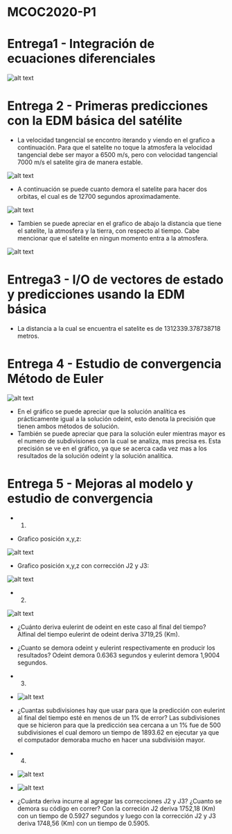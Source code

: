 # MCOC2020-P1
# Entrega1 - Integración de ecuaciones diferenciales

![alt text](https://github.com/jmbarriga1/MCOC2020-P1/blob/master/Entrega%201/graphic_balistica.png?raw=true)

# Entrega 2 - Primeras predicciones con la EDM básica del satélite

* La velocidad tangencial se encontro iterando y viendo en el grafico a continuación. Para que el satelite no toque la atmosfera la velocidad tangencial debe ser mayor a 6500 m/s, pero con velocidad tangencial 7000 m/s el satelite gira de manera estable.

![alt text](https://github.com/jmbarriga1/MCOC2020-P1/blob/master/Entrega%202/Velocidad%20tangencial%20en%20la%20cual%20esta%20estable%20y%20no%20toca%20la%20orbita.png?raw=true)

* A continuación se puede cuanto demora el satelite para hacer dos orbitas, el cual es de 12700 segundos aproximadamente.

![alt text](https://github.com/jmbarriga1/MCOC2020-P1/blob/master/Entrega%202/Distancia%20satelite%20respecto%20al%20tiempo%20para%20dos%20orbitas.png?raw=true)

* Tambien se puede apreciar  en el grafico de abajo la distancia que tiene el satelite, la atmosfera y la tierra, con respecto al tiempo. Cabe mencionar que el satelite en ningun momento entra a la atmosfera.

![alt text](https://github.com/jmbarriga1/MCOC2020-P1/blob/master/Entrega%202/Distancia%20satelite%2C%20tierra%20y%20orbita%20respecto%20al%20tiempo.png?raw=true)

# Entrega3 - I/O de vectores de estado y predicciones usando la EDM básica

* La distancia a la cual se encuentra el satelite es de 1312339.378738718 metros.

# Entrega 4 - Estudio de convergencia Método de Euler

![alt text](https://github.com/jmbarriga1/MCOC2020-P1/blob/master/Entrega%204/graphic_entrega4.png?raw=true)

* En el gráfico se puede apreciar que la solución analítica es prácticamente igual a la solución odeint, esto denota la precisión que tienen ambos métodos de solución.
* También se puede apreciar que para la solución euler mientras mayor es el numero de subdivisiones con la cual se analiza, mas precisa es.  Esta precisión se ve en el gráfico, ya que se acerca cada vez mas a los resultados de la solución odeint y la solución analítica.

# Entrega 5 - Mejoras al modelo y estudio de convergencia

* 1)

* Grafico posición x,y,z:

![alt text](https://github.com/jmbarriga1/MCOC2020-P1/blob/master/Entrega%205/graphic_5.1.png?raw=true)

* Grafico posición x,y,z con corrección J2 y J3:

![alt text](https://github.com/jmbarriga1/MCOC2020-P1/blob/master/Entrega%205/graphic_5.2.png?raw=true)

* 2)

![alt text](https://github.com/jmbarriga1/MCOC2020-P1/blob/master/Entrega%204/graphic_entrega4.png?raw=true)

* ¿Cuánto deriva eulerint de odeint en este caso al final del tiempo? Alfinal del tiempo eulerint de odeint deriva 3719,25 (Km).

* ¿Cuanto se demora odeint y eulerint respectivamente en producir los resultados? Odeint demora 0.6363 segundos y eulerint demora 1,9004 segundos.

* 3)

* ![alt text](https://github.com/jmbarriga1/MCOC2020-P1/blob/master/Entrega%204/graphic_entrega4.png?raw=true)

* ¿Cuantas subdivisiones hay que usar para que la predicción con eulerint al final del tiempo esté en menos de un 1% de error? Las subdivisiones que se hicieron para que la predicción sea cercana a un 1% fue de 500 subdivisiones el cual demoro un tiempo de 1893.62 en ejecutar ya que el computador demoraba mucho en hacer una subdivisión mayor.

* 4)

* ![alt text](https://github.com/jmbarriga1/MCOC2020-P1/blob/master/Entrega%204/graphic_entrega4.png?raw=true)

* ![alt text](https://github.com/jmbarriga1/MCOC2020-P1/blob/master/Entrega%204/graphic_entrega4.png?raw=true)

* ¿Cuánta deriva incurre al agregar las correcciones J2 y J3? ¿Cuanto se demora su código en correr? Con la correción J2 deriva 1752,18 (Km) con un tiempo de 0.5927 segundos y luego con la corrección J2 y J3 deriva 1748,56 (Km) con un tiempo de 0.5905.
